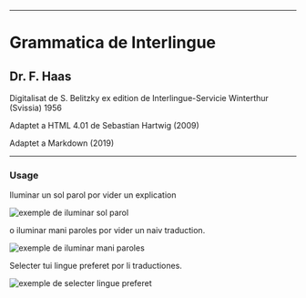 
---

# Grammatica de Interlingue

## Dr. F. Haas 

Digitalisat de S. Belitzky ex edition de Interlingue-Servicie Winterthur (Svissia) 1956

Adaptet a HTML 4.01 de Sebastian Hartwig (2009)

Adaptet a Markdown (2019)

---

### Usage

Iluminar un sol parol por vider un explication 

![exemple de iluminar sol parol](img/exempleSolParol.png)

o iluminar mani paroles por vider un naiv traduction.

![exemple de iluminar mani paroles](img/exempleManiParoles.png)

Selecter tui lingue preferet por li traductiones.

![exemple de selecter lingue preferet](img/linguePreferet.png)
